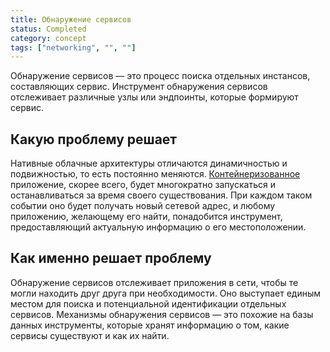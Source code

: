 ```yaml
---
title: Обнаружение сервисов
status: Completed
category: concept
tags: ["networking", "", ""]
---
```


Обнаружение сервисов — это процесс поиска отдельных инстансов, составляющих сервис. 
Инструмент обнаружения сервисов отслеживает различные узлы или эндпоинты, которые формируют сервис.

## Какую проблему решает

Нативные облачные архитектуры отличаются динамичностью и подвижностью, то есть постоянно меняются. 
[Контейнеризованное](/ru/containerization/) приложение, скорее всего, будет многократно запускаться и останавливаться за время своего существования. 
При каждом таком событии оно будет получать новый сетевой адрес, 
и любому приложению, желающему его найти, понадобится инструмент, предоставляющий актуальную информацию о его местоположении.

## Как именно решает проблему

Обнаружение сервисов отслеживает приложения в сети, чтобы те могли находить друг друга при необходимости. 
Оно выступает единым местом для поиска и потенциальной идентификации отдельных сервисов. 
Механизмы обнаружения сервисов — это похожие на базы данных инструменты, которые хранят информацию о том, какие сервисы существуют и как их найти.
